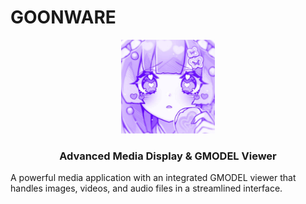 # GOONWARE

<div align="center">
  <img src="assets/icon.png" alt="Goonware Logo" width="150">
  <h3>Advanced Media Display & GMODEL Viewer</h3>
</div>

A powerful media application with an integrated GMODEL viewer that handles images, videos, and audio files in a streamlined interface.